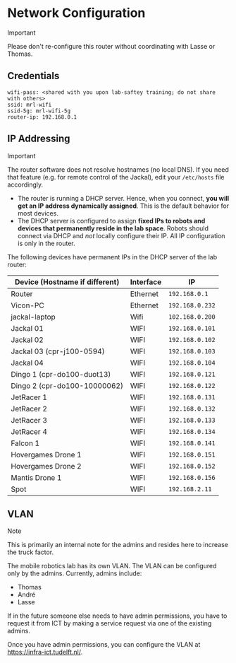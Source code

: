 # Network Configuration

> [!important]
> Please don't re-configure this router without coordinating with Lasse or Thomas.

## Credentials

```
wifi-pass: <shared with you upon lab-saftey training; do not share with others>
ssid: mrl-wifi
ssid-5g: mrl-wifi-5g
router-ip: 192.168.0.1
```

## IP Addressing

> [!important]
> The router software does not resolve hostnames (no local DNS). If you need that feature (e.g. for remote control of the Jackal), edit your `/etc/hosts` file accordingly.

- The router is running a DHCP server. Hence, when you connect, **you will get an IP address dynamically assigned**. This is the default behavior for most devices.
- The DHCP server is configured to assign  **fixed IPs to robots and devices that permanently reside in the lab space**. Robots should connect via DHCP and *not* locally configure their IP. All IP configuration is only in the router.

The following devices have permanent IPs in the DHCP server of the lab router:

| Device (Hostname if different) | Interface     | IP                |
| -------------------            | ------------- | ----------------- |
| Router                         | Ethernet      | `192.168.0.1`     |
| Vicon-PC                       | Ethernet      | `192.168.0.232`   |
| jackal-laptop                  | Wifi          | `102.168.0.200`   |
| Jackal 01                      | WIFI          | `192.168.0.101`   |
| Jackal 02                      | WIFI          | `192.168.0.102`   |
| Jackal 03 (cpr-j100-0594)      | WIFI          | `192.168.0.103`   |
| Jackal 04                      | WIFI          | `192.168.0.104`   |
| Dingo 1 (cpr-do100-duot13)     | WIFI          | `192.168.0.121`   |
| Dingo 2 (cpr-do100-10000062)   | WIFI          | `192.168.0.122`   |
| JetRacer 1                     | WIFI          | `192.168.0.131`   |
| JetRacer 2                     | WIFI          | `192.168.0.132`   |
| JetRacer 3                     | WIFI          | `192.168.0.133`   |
| JetRacer 4                     | WIFI          | `192.168.0.134`   |
| Falcon 1                       | WIFI          | `192.168.0.141`   |
| Hovergames  Drone 1            | WIFI          | `192.168.0.151`   |
| Hovergames  Drone 2            | WIFI          | `192.168.0.152`   |
| Mantis Drone 1          | WIFI          | `192.168.0.156`   |
| Spot                           | WIFI          | `192.168.2.11`    |

## VLAN

> [!note]
> This is primarily an internal note for the admins and resides here to increase the truck factor.

The mobile robotics lab has its own VLAN. The VLAN can be configured only by the admins.
Currently, admins include:
- Thomas
- André
- Lasse

If in the future someone else needs to have admin permissions, you have to request it from ICT by making a service request via one of the existing admins.

Once you have admin permissions, you can configure the VLAN at <https://infra-ict.tudelft.nl/>.
